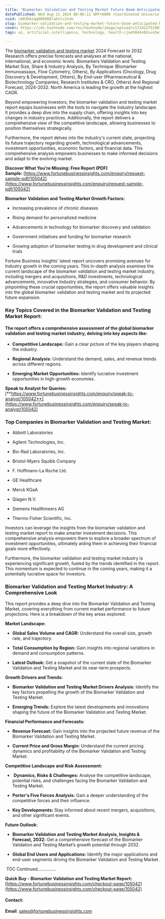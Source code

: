 ```yaml
---
title: "Biomarker Validation and Testing Market Future Boom Anticipated by 2032"
datePublished: Wed Aug 21 2024 08:06:11 GMT+0000 (Coordinated Universal Time)
cuid: cm03kksqq000d08laholc2vok
slug: biomarker-validation-and-testing-market-future-boom-anticipated-by-2032
cover: https://cdn.hashnode.com/res/hashnode/image/upload/v1724227519032/031490df-1a14-4dc6-aada-a0446d702a62.png
tags: ai, artificial-intelligence, technology, health-cjaeh844x02vvo3wtj5r2s75q, healthcare

---
```


The [biomarker validation and testing market](https://www.fortunebusinessinsights.com/biomarkers-validation-and-testing-market-105042) 2024 Forecast to 2032 Research offers precise forecasts and analyses at the national, international, and economic levels. Biomarkers Validation and Testing Market Size, Share & Industry Analysis, By Technique (Biomarker Immunoassays, Flow Cytometry, Others), By Applications (Oncology, Drug Discovery & Development, Others), By End-user (Pharmaceutical & Biotechnology Companies, Research Institutes & CRO, Others) And Regional Forecast, 2024-2032. North America is leading the growth at the highest CAGR.

Beyond empowering investors, the biomarker validation and testing market report equips businesses with the tools to navigate the industry landscape. It provides a deep dive into the supply chain, offering insights into key changes in industry practices. Additionally, the report delivers a comprehensive view of the competitive landscape, allowing businesses to position themselves strategically.

Furthermore, the report delves into the industry's current state, projecting its future trajectory regarding growth, technological advancements, investment opportunities, economic factors, and financial data. This comprehensive analysis empowers businesses to make informed decisions and adapt to the evolving market.

**Discover What You're Missing: Free Report (PDF) Sample:** [https://www.fortunebusinessinsights.com/enquiry/request-sample-pdf/105042](https://www.fortunebusinessinsights.com/enquiry/request-sample-pdf/105042)

**Biomarker Validation and Testing Market Growth Factors:**

* Increasing prevalence of chronic diseases
    
* Rising demand for personalized medicine
    
* Advancements in technology for biomarker discovery and validation
    
* Government initiatives and funding for biomarker research
    
* Growing adoption of biomarker testing in drug development and clinical trials
    

Fortune Business Insights' latest report uncovers promising avenues for Industry growth in the coming years. This in-depth analysis examines the current landscape of the biomarker validation and testing market industry, including mergers and acquisitions, R&D investments, technological advancements, innovative Industry strategies, and consumer behavior. By pinpointing these crucial opportunities, the report offers valuable insights into the global biomarker validation and testing market and its projected future expansion.

### **Key Topics Covered in the Biomarker Validation and Testing Market Report:**

#### **The report offers a comprehensive assessment of the global biomarker validation and testing market industry, delving into key aspects like:**

* **Competitive Landscape:** Gain a clear picture of the key players shaping the industry.
    
* **Regional Analysis:** Understand the demand, sales, and revenue trends across different regions.
    
* **Emerging Market Opportunities:** Identify lucrative investment opportunities in high-growth economies.
    

**Speak to Analyst for Queries:** [**https://www.fortunebusinessinsights.com/enquiry/speak-to-analyst/105042**](https://www.fortunebusinessinsights.com/enquiry/speak-to-analyst/105042)

### **Top Companies in Biomarker Validation and Testing Market:**

* Abbott Laboratories
    
* Agilent Technologies, Inc.
    
* Bio-Rad Laboratories, Inc.
    
* Bristol-Myers Squibb Company
    
* F. Hoffmann-La Roche Ltd.
    
* GE Healthcare
    
* Merck KGaA
    
* Qiagen N.V.
    
* Siemens Healthineers AG
    
* Thermo Fisher Scientific, Inc.
    

Investors can leverage the insights from the biomarker validation and testing market report to make smarter investment decisions. This comprehensive analysis empowers them to explore a broader spectrum of investment opportunities, ultimately aiding them in achieving their financial goals more effectively.

Furthermore, the biomarker validation and testing market industry is experiencing significant growth, fueled by the trends identified in the report. This momentum is expected to continue in the coming years, making it a potentially lucrative space for investors.

### Biomarker Validation and Testing Market Industry: A Comprehensive Look

This report provides a deep dive into the Biomarker Validation and Testing Market, covering everything from current market performance to future projections. Here is a breakdown of the key areas explored:

**Market Landscape:**

* **Global Sales Volume and CAGR:** Understand the overall size, growth rate, and trajectory.
    
* **Total Consumption by Region:** Gain insights into regional variations in demand and consumption patterns.
    
* **Latest Outlook:** Get a snapshot of the current state of the Biomarker Validation and Testing Market and its near-term prospects.
    

**Growth Drivers and Trends:**

* **Biomarker Validation and Testing Market Drivers Analysis:** Identify the key factors propelling the growth of the Biomarker Validation and Testing Market.
    
* **Emerging Trends:** Explore the latest developments and innovations shaping the future of the Biomarker Validation and Testing Market.
    

**Financial Performance and Forecasts:**

* **Revenue Forecast:** Gain insights into the projected future revenue of the Biomarker Validation and Testing Market.
    
* **Current Price and Gross Margin:** Understand the current pricing dynamics and profitability of the Biomarker Validation and Testing Market.
    

**Competitive Landscape and Risk Assessment:**

*  **Dynamics, Risks & Challenges:** Analyse the competitive landscape, potential risks, and challenges facing the Biomarker Validation and Testing Market.
    
* **Porter's Five Forces Analysis:** Gain a deeper understanding of the competitive forces and their influence.
    
* **Key Developments:** Stay informed about recent mergers, acquisitions, and other significant events.
    

**Future Outlook:**

* **Biomarker Validation and Testing Market Analysis, Insights & Forecast, 2032:** Get a comprehensive forecast of the Biomarker Validation and Testing Market’s growth potential through 2032.
    
* **Global End Users and Applications:** Identify the major applications and end-user segments driving the Biomarker Validation and Testing Market.
    

 TOC Continued……………

**Quick Buy - Biomarker Validation and Testing Market Report:** [https://www.fortunebusinessinsights.com/checkout-page/105042](https://www.fortunebusinessinsights.com/checkout-page/105042)

#### **Contact:**

**Email**: sales@fortunebusinessinsights.com
